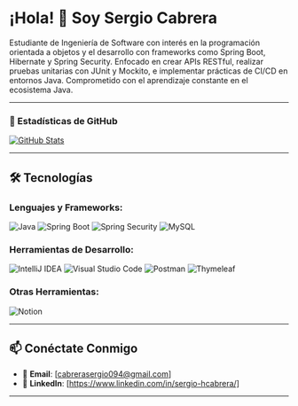 # ¡Hola! 👋 Soy Sergio Cabrera

Estudiante de Ingeniería de Software con interés en la programación orientada a objetos y el desarrollo con frameworks como Spring Boot, Hibernate y Spring Security. Enfocado en crear APIs RESTful, realizar pruebas unitarias con JUnit y Mockito, e implementar prácticas de CI/CD en entornos Java. Comprometido con el aprendizaje constante en el ecosistema Java.

---

### 🌟 Estadísticas de GitHub

[![GitHub Stats](https://github-readme-stats.vercel.app/api?username=serg10arg&show_icons=true&theme=github_dark)](https://github.com/serg10arg)

---

## 🛠️ Tecnologías

### Lenguajes y Frameworks:
![Java](https://img.shields.io/badge/Java-ED8B00?style=for-the-badge&logo=openjdk&logoColor=white)
![Spring Boot](https://img.shields.io/badge/Spring_Boot-6DB33F?style=for-the-badge&logo=spring-boot&logoColor=white)
![Spring Security](https://img.shields.io/badge/Spring_Security-6DB33F?style=for-the-badge&logo=spring-security&logoColor=white)
![MySQL](https://img.shields.io/badge/MySQL-4479A1?style=for-the-badge&logo=spring-security&logoColor=white)

### Herramientas de Desarrollo:
![IntelliJ IDEA](https://img.shields.io/badge/IntelliJ_IDEA-000000?style=for-the-badge&logo=intellij-idea&logoColor=white)
![Visual Studio Code](https://img.shields.io/badge/Visual_Studio_Code-007ACC?style=for-the-badge&logo=visual-studio-code&logoColor=white)
![Postman](https://img.shields.io/badge/Postman-FF6C37?style=for-the-badge&logo=postman&logoColor=white)
![Thymeleaf](https://img.shields.io/badge/Thymeleaf-005F0F?style=for-the-badge&logo=Thymeleaf&logoColor=white)


### Otras Herramientas:
![Notion](https://img.shields.io/badge/Notion-000000?style=for-the-badge&logo=notion&logoColor=white)

---

## 📫 Conéctate Conmigo

- 📧 **Email**: [cabrerasergio094@gmail.com]
- 💼 **LinkedIn**: [https://www.linkedin.com/in/sergio-hcabrera/]

---
